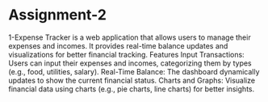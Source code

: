 # Assignment-2
1-Expense Tracker is a web application that allows users to manage their expenses and incomes. It provides real-time balance updates and visualizations for better financial tracking.
Features
Input Transactions:
Users can input their expenses and incomes, categorizing them by types (e.g., food, utilities, salary).
Real-Time Balance:
The dashboard dynamically updates to show the current financial status.
Charts and Graphs:
Visualize financial data using charts (e.g., pie charts, line charts) for better insights.
